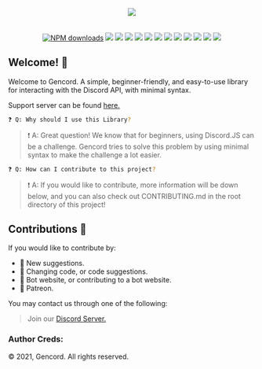 <div align="center">
<img src="https://avatars.githubusercontent.com/u/79424136?s=200&v=4"/> <br><br><br>
<a href="https://www.npmjs.com/package/gencord"><img src="https://img.shields.io/npm/dt/gencord.svg?maxAge=3600" alt="NPM downloads" /></a>
<img src="https://img.shields.io/github/languages/top/Gencord/gencord" />
<img src="https://img.shields.io/github/last-commit/Gencord/gencord" />
<img src="https://img.shields.io/github/languages/code-size/Gencord/gencord" />
<img src="https://tokei.rs/b1/github/Gencord/gencord?category=lines">
<img src="https://tokei.rs/b1/github/Gencord/gencord?category=code" />
<img src="https://tokei.rs/b1/github/Gencord/gencord?category=comments" />
<img src="https://tokei.rs/b1/github/Gencord/gencord?category=blanks" />
<img src="https://tokei.rs/b1/github/Gencord/gencord?category=files" />
<img src="https://img.shields.io/github/issues-raw/Gencord/gencord" />
<img src="https://img.shields.io/github/issues-closed-raw/Gencord/gencord" />
<img src="https://img.shields.io/github/issues-pr-raw/Gencord/gencord" />
<img src="https://img.shields.io/github/issues-pr-closed-raw/Gencord/gencord" />
</div>

## Welcome! 👋

Welcome to Gencord. A simple, beginner-friendly, and easy-to-use library for interacting with the Discord API, with minimal syntax.

Support server can be found [here.](https://discord.gg/YJgUkRA6be)

```sh
❓ Q: Why should I use this Library?
```

> ❗ A: Great question! We know that for beginners, using Discord.JS can be a challenge. Gencord tries to solve this problem by using minimal syntax to make the challenge a lot easier.

```sh
❓ Q: How can I contribute to this project?
```

> ❗ A: If you would like to contribute, more information will be down below, and you can also check out CONTRIBUTING.md in the root directory of this project!

## Contributions 📜

If you would like to contribute by:

- 🔰 New suggestions.
- 🔰 Changing code, or code suggestions.
- 🔰 Bot website, or contributing to a bot website.
- 🔰 Patreon.

You may contact us through one of the following:

> Join our [Discord Server.](https://discord.gg/YJgUkRA6be)

### Author Creds:

© 2021, Gencord. All rights reserved.
